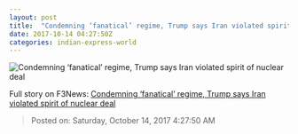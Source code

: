 ```yaml
---
layout: post
title:  "Condemning ‘fanatical’ regime, Trump says Iran violated spirit of nuclear deal"
date: 2017-10-14 04:27:50Z
categories: indian-express-world
---
```


![Condemning ‘fanatical’ regime, Trump says Iran violated spirit of nuclear deal](http://images.indianexpress.com/2017/10/donald-trump-quiz_759.jpg?w=759)




Full story on F3News: [Condemning ‘fanatical’ regime, Trump says Iran violated spirit of nuclear deal](http://www.f3nws.com/n/kJQjFF)

> Posted on: Saturday, October 14, 2017 4:27:50 AM
